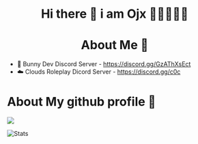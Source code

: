 <h1 align="center"> Hi there 👋 i am Ojx 🍔🍔🍔🍔🍔</h1>


<h1 align="center"> About Me 🍜</h1>

- 🐇 Bunny Dev Discord Server - https://discord.gg/GzAThXsEct
- ☁️ Clouds Roleplay Dicord Server - https://discord.gg/c0c
 
 
 
# About My github profile 🍦
 ![](https://komarev.com/ghpvc/?username=Ojxiii&label=VIEWS)

![Stats](https://github-readme-stats.vercel.app/api?username=Ojxiii&theme=onedark&show_icons=true)

